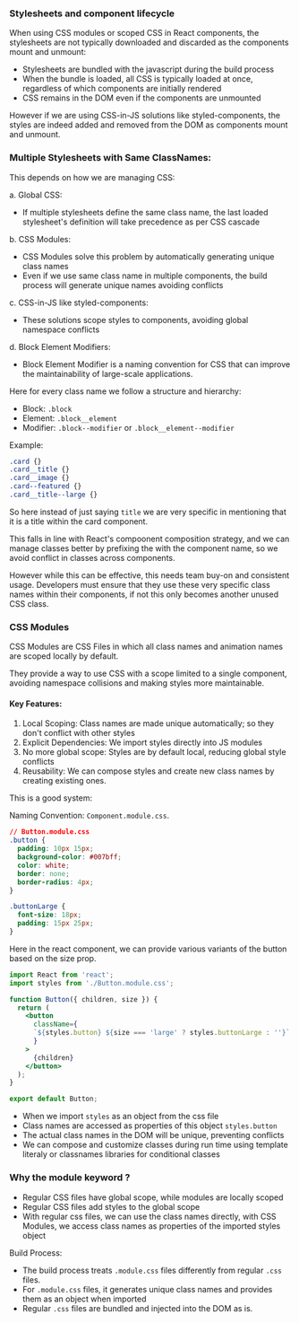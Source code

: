 ### Stylesheets and component lifecycle

When using CSS modules or scoped CSS in React components, the stylesheets are not typically downloaded and discarded as the components mount and unmount: 
- Stylesheets are bundled with the javascript during the build process
- When the bundle is loaded, all CSS is typically loaded at once, regardless of which components are initially rendered
- CSS remains in the DOM even if the components are unmounted

However if we are using CSS-in-JS solutions like styled-components, the styles are indeed added and removed from the DOM as components mount and unmount.

### Multiple Stylesheets with Same ClassNames: 

This depends on how we are managing CSS: 

a. Global CSS: 

- If multiple stylesheets define the same class name, the last loaded stylesheet's definition will take precedence as per CSS cascade

b. CSS Modules: 
- CSS Modules solve this problem by automatically generating unique class names
- Even if we use same class name in multiple components, the build process will generate unique names avoiding conflicts

c. CSS-in-JS like styled-components: 
- These solutions scope styles to components, avoiding global namespace conflicts

d. Block Element Modifiers: 
- Block Element Modifier is a naming convention for CSS that can improve the maintainability of large-scale applications. 

Here for every class name we follow a structure and hierarchy: 

- Block: `.block`
- Element: `.block__element`
- Modifier: `.block--modifier` or `.block__element--modifier`

Example: 
```css
.card {}
.card__title {}
.card__image {}
.card--featured {}
.card__title--large {}
```

So here instead of just saying `title` we are very specific in mentioning that it is a title within the card component. 

This falls in line with React's compoonent composition strategy, and we can manage classes better by prefixing the with the component name, so we avoid conflict in classes across components. 

However while this can be effective, this needs team buy-on and consistent usage. Developers must ensure that they use these very specific class names within their components, if not this only becomes another unused CSS class. 

### CSS Modules

CSS Modules are CSS Files in which all class names and animation names are scoped locally by default. 

They provide a way to use CSS with a scope limited to a single component, avoiding namespace collisions and making styles more maintainable. 

#### Key Features: 
1. Local Scoping: Class names are made unique automatically; so they don't conflict with other styles
2. Explicit Dependencies: We import styles directly into JS modules
3. No more global scope: Styles are by default local, reducing global style conflicts
4. Reusability: We can compose styles and create new class names by creating existing ones. 

This is a good system: 

Naming Convention: `Component.module.css`.

```css
// Button.module.css
.button {
  padding: 10px 15px;
  background-color: #007bff;
  color: white;
  border: none;
  border-radius: 4px;
}

.buttonLarge {
  font-size: 18px;
  padding: 15px 25px;
}
```

Here in the react component, we can provide various variants of the button based on the size prop.

```jsx
import React from 'react';
import styles from './Button.module.css';

function Button({ children, size }) {
  return (
    <button 
      className={
      `${styles.button} ${size === 'large' ? styles.buttonLarge : ''}`
      }
    >
      {children}
    </button>
  );
}

export default Button;
```

- When we import `styles` as an object from the css file
- Class names are accessed as properties of this object `styles.button`
- The actual class names in the DOM will be unique, preventing conflicts
- We can compose and customize classes during run time using template literaly or classnames libraries for conditional classes

### Why the module keyword ?

- Regular CSS files have global scope, while modules are locally scoped
- Regular CSS files add styles to the global scope
- With regular css files, we can use the class names directly, with CSS Modules, we access class names as properties of the imported styles object

Build Process: 
- The build process treats `.module.css` files differently from regular `.css` files. 
- For `.module.css` files, it generates unique class names and provides them as an object when imported
- Regular `.css` files are bundled and injected into the DOM as is.